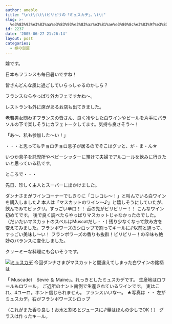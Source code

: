 ```yaml
---
author: ameblo
title: "\n\t\t\t\tビリビリの「ミュスカデ」。\t\t"
slug: >-
  %e3%83%93%e3%83%aa%e3%83%93%e3%83%aa%e3%81%ae%e3%80%8c%e3%83%9f%e3%83%a5%e3%82%b9%e3%82%ab%e3%83%87%e3%80%8d%e3%80%82
id: 2237
date: '2005-06-27 21:26:14'
layout: post
categories:
  - 嫁の部屋
---
```


嫁です。

日本もフランスも毎日暑いですね！

皆さんどんな風に過ごしていらっしゃるのかしら？

フランスならやっぱり外カフェですかね～。

レストランも外に席があるお店も出てきました。

老若男女問わずフランスの皆さん、良く冷やした白ワインやビールを片手にパラソルの下で楽しそうにカフェトークしてます。気持ち良さそう～！

「あ～、私も参加した～い！」

・・・と思ってもチョロチョロ息子が居るのでそこはグッと、が・ま・ん☆

いつか息子を託児所やベビーシッターに預けて夫婦でアルコールを飲みに行きたいと思っている私です。

ところで・・・

先日、珍しく主人とスーパーに出かけました。

ダンナさまがワインコーナーでしきりに「コレコレ～！」と叫んでいる白ワインを購入しました♪ 本人は「マスカットのワイン～♪」と嬉しそうにしていたが、飲んでみてビックリ。すっごい辛口！！ 舌の先がビリビリー！！ こんなワイン初めてです。 後で良く調べたらやっぱりマスカットじゃなかったのでした。 （だいたいマスカットのスペルはMuscatだし・・) 残り少なくなって飲み方を変えてみました。フランボワーズのシロップで割ってキールに♪以前と違って、すっごい美味し～い！ フランボワーズの香りも抜群！ビリビリー！の辛味も絶妙のバランスに変化しました。

クリーミーな料理にも合いそうです。

[![ミュスカデ](http://blog-imgs-42.fc2.com/a/k/i/akihikofr/blog_import_4f56397c51210.jpg)](http://blog-imgs-42.fc2.com/a/k/i/akihikofr/blog_import_4f56397c77bd7.jpg) 今回ダンナさまがマスカットと間違えてしまった白ワインの銘柄は

「 Muscadet　Sevre ＆ Maine」。れっきとしたミュスカデです。 生産地はロワールもロワール。 ご近所のナント南側で生産されているワインです。 実はこれ、4ユーロ。ホント信じられません。 フランスいいな～。 ★写真は ・・ 左がミュスカデ。右がフランボワーズシロップ

（これがまた香り良し！お水と割るとジュースに♪量はほんの少しでOK！） グラスは作ったキール。